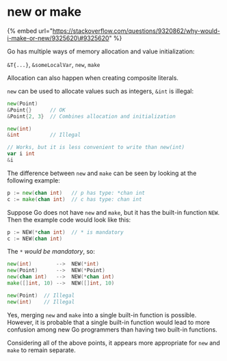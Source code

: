 # new or make

{% embed url="https://stackoverflow.com/questions/9320862/why-would-i-make-or-new/9325620\#9325620" %}

Go has multiple ways of memory allocation and value initialization:

`&T{...}`, `&someLocalVar`, `new`, `make`

Allocation can also happen when creating composite literals.

`new` can be used to allocate values such as integers, `&int` is illegal:

```go
new(Point)
&Point{}      // OK
&Point{2, 3}  // Combines allocation and initialization

new(int)
&int          // Illegal

// Works, but it is less convenient to write than new(int)
var i int
&i
```

The difference between `new` and `make` can be seen by looking at the following example:

```go
p := new(chan int)   // p has type: *chan int
c := make(chan int)  // c has type: chan int
```

Suppose Go does not have `new` and `make`, but it has the built-in function `NEW`. Then the example code would look like this:

```go
p := NEW(*chan int)  // * is mandatory
c := NEW(chan int)
```

The `*` _would be mandatory_, so:

```go
new(int)        -->  NEW(*int)
new(Point)      -->  NEW(*Point)
new(chan int)   -->  NEW(*chan int)
make([]int, 10) -->  NEW([]int, 10)

new(Point)  // Illegal
new(int)    // Illegal
```

Yes, merging `new` and `make` into a single built-in function is possible. However, it is probable that a single built-in function would lead to more confusion among new Go programmers than having two built-in functions.

Considering all of the above points, it appears more appropriate for `new` and `make` to remain separate.


